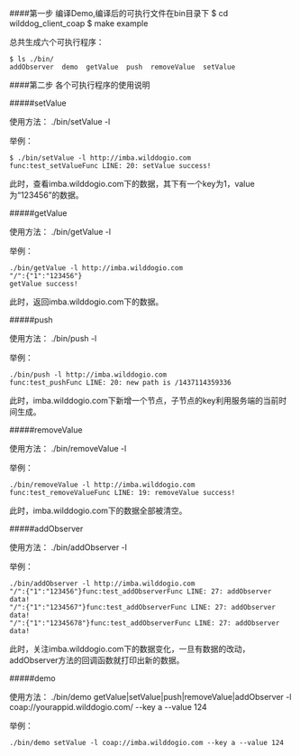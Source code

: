 ####第一步 编译Demo,编译后的可执行文件在bin目录下
	$ cd wilddog_client_coap
	$ make example

 总共生成六个可执行程序：

	$ ls ./bin/
	addObserver  demo  getValue  push  removeValue  setValue

####第二步 各个可执行程序的使用说明

#####setValue

使用方法： ./bin/setValue -l <url>

举例：

	$ ./bin/setValue -l http://imba.wilddogio.com
	func:test_setValueFunc LINE: 20: setValue success!

此时，查看imba.wilddogio.com下的数据，其下有一个key为1，value为“123456”的数据。


#####getValue

使用方法： ./bin/getValue -l <url>

举例：

	./bin/getValue -l http://imba.wilddogio.com
	"/":{"1":"123456"}
	getValue success!

此时，返回imba.wilddogio.com下的数据。

#####push

使用方法： ./bin/push -l <url>

举例：

	./bin/push -l http://imba.wilddogio.com
	func:test_pushFunc LINE: 20: new path is /1437114359336

此时，imba.wilddogio.com下新增一个节点，子节点的key利用服务端的当前时间生成。


#####removeValue

使用方法： ./bin/removeValue -l <url>

举例：

	./bin/removeValue -l http://imba.wilddogio.com
	func:test_removeValueFunc LINE: 19: removeValue success!

此时，imba.wilddogio.com下的数据全部被清空。

#####addObserver

使用方法： ./bin/addObserver -l <url>

举例：

	./bin/addObserver -l http://imba.wilddogio.com
	"/":{"1":"123456"}func:test_addObserverFunc LINE: 27: addObserver data!
	"/":{"1":"1234567"}func:test_addObserverFunc LINE: 27: addObserver data!
	"/":{"1":"12345678"}func:test_addObserverFunc LINE: 27: addObserver data!

此时，关注imba.wilddogio.com下的数据变化，一旦有数据的改动，addObserver方法的回调函数就打印出新的数据。


#####demo

使用方法： ./bin/demo getValue|setValue|push|removeValue|addObserver -l coap://yourappid.wilddogio.com/ --key a --value 124

举例：

	./bin/demo setValue -l coap://imba.wilddogio.com --key a --value 124
